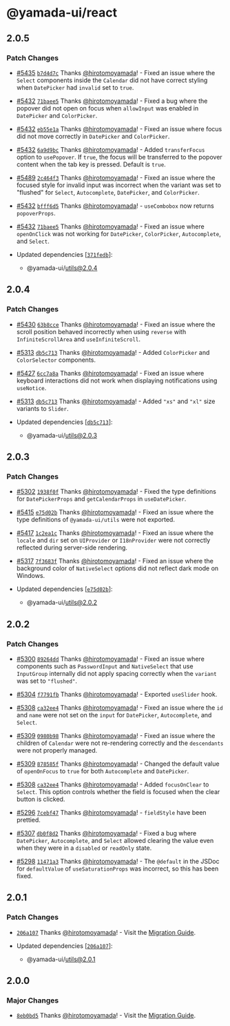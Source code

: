 # @yamada-ui/react

## 2.0.5

### Patch Changes

- [#5435](https://github.com/yamada-ui/yamada-ui/pull/5435) [`b7d4d7c`](https://github.com/yamada-ui/yamada-ui/commit/b7d4d7c07fb9f17bd2d3407692350a431b5651ce) Thanks [@hirotomoyamada](https://github.com/hirotomoyamada)! - Fixed an issue where the `Select` components inside the `Calendar` did not have correct styling when `DatePicker` had `invalid` set to `true`.

- [#5432](https://github.com/yamada-ui/yamada-ui/pull/5432) [`71baee5`](https://github.com/yamada-ui/yamada-ui/commit/71baee56d63f17c847fad6354e4203a0c7a2d72c) Thanks [@hirotomoyamada](https://github.com/hirotomoyamada)! - Fixed a bug where the popover did not open on focus when `allowInput` was enabled in `DatePicker` and `ColorPicker`.

- [#5432](https://github.com/yamada-ui/yamada-ui/pull/5432) [`eb55e1a`](https://github.com/yamada-ui/yamada-ui/commit/eb55e1ace3557443c32958350de946ba8ae436b5) Thanks [@hirotomoyamada](https://github.com/hirotomoyamada)! - Fixed an issue where focus did not move correctly in `DatePicker` and `ColorPicker`.

- [#5432](https://github.com/yamada-ui/yamada-ui/pull/5432) [`6a9d9bc`](https://github.com/yamada-ui/yamada-ui/commit/6a9d9bcdbf5b5643d95f5404e9519b3bf415df17) Thanks [@hirotomoyamada](https://github.com/hirotomoyamada)! - Added `transferFocus` option to `usePopover`. If `true`, the focus will be transferred to the popover content when the tab key is pressed. Default is `true`.

- [#5489](https://github.com/yamada-ui/yamada-ui/pull/5489) [`2c464f3`](https://github.com/yamada-ui/yamada-ui/commit/2c464f3c0b2436e0d03b283d8c3f9576ba38c063) Thanks [@hirotomoyamada](https://github.com/hirotomoyamada)! - Fixed an issue where the focused style for invalid input was incorrect when the variant was set to "flushed" for `Select`, `Autocomplete`, `DatePicker`, and `ColorPicker`.

- [#5432](https://github.com/yamada-ui/yamada-ui/pull/5432) [`bfff6d5`](https://github.com/yamada-ui/yamada-ui/commit/bfff6d58e71806b24077c3ad4b3a42cf09f32d9d) Thanks [@hirotomoyamada](https://github.com/hirotomoyamada)! - `useCombobox` now returns `popoverProps`.

- [#5432](https://github.com/yamada-ui/yamada-ui/pull/5432) [`71baee5`](https://github.com/yamada-ui/yamada-ui/commit/71baee56d63f17c847fad6354e4203a0c7a2d72c) Thanks [@hirotomoyamada](https://github.com/hirotomoyamada)! - Fixed an issue where `openOnClick` was not working for `DatePicker`, `ColorPicker`, `Autocomplete`, and `Select`.

- Updated dependencies [[`371fedb`](https://github.com/yamada-ui/yamada-ui/commit/371fedbc66a67ee69d2bcc1a51d2b94ebd26d0ab)]:
  - @yamada-ui/utils@2.0.4

## 2.0.4

### Patch Changes

- [#5430](https://github.com/yamada-ui/yamada-ui/pull/5430) [`63b8cce`](https://github.com/yamada-ui/yamada-ui/commit/63b8cce7b303d58c7c7888aa655d34eddee47980) Thanks [@hirotomoyamada](https://github.com/hirotomoyamada)! - Fixed an issue where the scroll position behaved incorrectly when using `reverse` with `InfiniteScrollArea` and `useInfiniteScroll`.

- [#5313](https://github.com/yamada-ui/yamada-ui/pull/5313) [`db5c713`](https://github.com/yamada-ui/yamada-ui/commit/db5c713c8c4df48257349d32d605e44ffb959d23) Thanks [@hirotomoyamada](https://github.com/hirotomoyamada)! - Added `ColorPicker` and `ColorSelector` components.

- [#5427](https://github.com/yamada-ui/yamada-ui/pull/5427) [`6cc7a8a`](https://github.com/yamada-ui/yamada-ui/commit/6cc7a8aee4f0a19efeb94c2bcbd21dad4f9452e9) Thanks [@hirotomoyamada](https://github.com/hirotomoyamada)! - Fixed an issue where keyboard interactions did not work when displaying notifications using `useNotice`.

- [#5313](https://github.com/yamada-ui/yamada-ui/pull/5313) [`db5c713`](https://github.com/yamada-ui/yamada-ui/commit/db5c713c8c4df48257349d32d605e44ffb959d23) Thanks [@hirotomoyamada](https://github.com/hirotomoyamada)! - Added `"xs"` and `"xl"` size variants to `Slider`.

- Updated dependencies [[`db5c713`](https://github.com/yamada-ui/yamada-ui/commit/db5c713c8c4df48257349d32d605e44ffb959d23)]:
  - @yamada-ui/utils@2.0.3

## 2.0.3

### Patch Changes

- [#5302](https://github.com/yamada-ui/yamada-ui/pull/5302) [`1938f0f`](https://github.com/yamada-ui/yamada-ui/commit/1938f0ffa86bbd750f3ec0acba520939a22bbc4c) Thanks [@hirotomoyamada](https://github.com/hirotomoyamada)! - Fixed the type definitions for `DatePickerProps` and `getCalendarProps` in `useDatePicker`.

- [#5415](https://github.com/yamada-ui/yamada-ui/pull/5415) [`e75d02b`](https://github.com/yamada-ui/yamada-ui/commit/e75d02b33e0be9b5ca47ff34c8f97d86472d5960) Thanks [@hirotomoyamada](https://github.com/hirotomoyamada)! - Fixed an issue where the type definitions of `@yamada-ui/utils` were not exported.

- [#5417](https://github.com/yamada-ui/yamada-ui/pull/5417) [`1c2ea1c`](https://github.com/yamada-ui/yamada-ui/commit/1c2ea1c87f5f29cf81101ed873e86cd873d64f39) Thanks [@hirotomoyamada](https://github.com/hirotomoyamada)! - Fixed an issue where the `locale` and `dir` set on `UIProvider` or `I18nProvider` were not correctly reflected during server-side rendering.

- [#5317](https://github.com/yamada-ui/yamada-ui/pull/5317) [`7f3683f`](https://github.com/yamada-ui/yamada-ui/commit/7f3683ff56e794ac4862aa7ef898f80082db33b5) Thanks [@hirotomoyamada](https://github.com/hirotomoyamada)! - Fixed an issue where the background color of `NativeSelect` options did not reflect dark mode on Windows.

- Updated dependencies [[`e75d02b`](https://github.com/yamada-ui/yamada-ui/commit/e75d02b33e0be9b5ca47ff34c8f97d86472d5960)]:
  - @yamada-ui/utils@2.0.2

## 2.0.2

### Patch Changes

- [#5300](https://github.com/yamada-ui/yamada-ui/pull/5300) [`89264dd`](https://github.com/yamada-ui/yamada-ui/commit/89264dd68508aeb21cbcc39f404444b3ad627761) Thanks [@hirotomoyamada](https://github.com/hirotomoyamada)! - Fixed an issue where components such as `PasswordInput` and `NativeSelect` that use `InputGroup` internally did not apply spacing correctly when the `variant` was set to `"flushed"`.

- [#5304](https://github.com/yamada-ui/yamada-ui/pull/5304) [`f7791fb`](https://github.com/yamada-ui/yamada-ui/commit/f7791fb9023f32c45dd8b0fc6bf3b8d21a6ca298) Thanks [@hirotomoyamada](https://github.com/hirotomoyamada)! - Exported `useSlider` hook.

- [#5308](https://github.com/yamada-ui/yamada-ui/pull/5308) [`ca32ee4`](https://github.com/yamada-ui/yamada-ui/commit/ca32ee46ecca6e6b73eb68a1ad9f10e5de9a53c0) Thanks [@hirotomoyamada](https://github.com/hirotomoyamada)! - Fixed an issue where the `id` and `name` were not set on the `input` for `DatePicker`, `Autocomplete`, and `Select`.

- [#5309](https://github.com/yamada-ui/yamada-ui/pull/5309) [`0980b98`](https://github.com/yamada-ui/yamada-ui/commit/0980b98bed7f04cfe7bbb2793124d7b59481907e) Thanks [@hirotomoyamada](https://github.com/hirotomoyamada)! - Fixed an issue where the children of `Calendar` were not re-rendering correctly and the `descendants` were not properly managed.

- [#5309](https://github.com/yamada-ui/yamada-ui/pull/5309) [`878585f`](https://github.com/yamada-ui/yamada-ui/commit/878585f2ee656a16fe10b510c0a46ce491d9da24) Thanks [@hirotomoyamada](https://github.com/hirotomoyamada)! - Changed the default value of `openOnFocus` to `true` for both `Autocomplete` and `DatePicker`.

- [#5308](https://github.com/yamada-ui/yamada-ui/pull/5308) [`ca32ee4`](https://github.com/yamada-ui/yamada-ui/commit/ca32ee46ecca6e6b73eb68a1ad9f10e5de9a53c0) Thanks [@hirotomoyamada](https://github.com/hirotomoyamada)! - Added `focusOnClear` to `Select`. This option controls whether the field is focused when the clear button is clicked.

- [#5296](https://github.com/yamada-ui/yamada-ui/pull/5296) [`7cebf47`](https://github.com/yamada-ui/yamada-ui/commit/7cebf47e82412d721d7a1a60304b940f498986dd) Thanks [@hirotomoyamada](https://github.com/hirotomoyamada)! - `fieldStyle` have been prettied.

- [#5307](https://github.com/yamada-ui/yamada-ui/pull/5307) [`db0f8d2`](https://github.com/yamada-ui/yamada-ui/commit/db0f8d2ef97a7a22de4aee3b6933a6a188157daf) Thanks [@hirotomoyamada](https://github.com/hirotomoyamada)! - Fixed a bug where `DatePicker`, `Autocomplete`, and `Select` allowed clearing the value even when they were in a `disabled` or `readOnly` state.

- [#5298](https://github.com/yamada-ui/yamada-ui/pull/5298) [`11471a3`](https://github.com/yamada-ui/yamada-ui/commit/11471a3fabd944223816193a57f54cc14e9c0417) Thanks [@hirotomoyamada](https://github.com/hirotomoyamada)! - The `@default` in the JSDoc for `defaultValue` of `useSaturationProps` was incorrect, so this has been fixed.

## 2.0.1

### Patch Changes

- [`206a107`](https://github.com/yamada-ui/yamada-ui/commit/206a1076dae41d537ca305c71b9ca337a1394696) Thanks [@hirotomoyamada](https://github.com/hirotomoyamada)! - Visit the [Migration Guide](https://yamada-ui.com/docs/get-started/migration).

- Updated dependencies [[`206a107`](https://github.com/yamada-ui/yamada-ui/commit/206a1076dae41d537ca305c71b9ca337a1394696)]:
  - @yamada-ui/utils@2.0.1

## 2.0.0

### Major Changes

- [`8eb0bd5`](https://github.com/yamada-ui/yamada-ui/commit/8eb0bd5a3474c75a98f1823d8551c39df095302d) Thanks [@hirotomoyamada](https://github.com/hirotomoyamada)! - Visit the [Migration Guide](https://yamada-ui.com/docs/get-started/migration).
